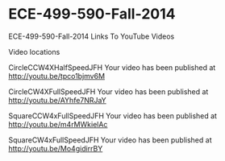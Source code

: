 ECE-499-590-Fall-2014
=====================

ECE-499-590-Fall-2014
Links To YouTube Videos

Video locations

CircleCCW4XHalfSpeedJFH
Your video has been published at http://youtu.be/tpco1bjmv6M

CircleCW4XFullSpeedJFH
Your video has been published at http://youtu.be/AYhfe7NRJaY

SquareCCW4xFullSpeedJFH
Your video has been published at http://youtu.be/m4rMWkielAc

SquareCW4xFullSpeedJFH 
Your video has been published at http://youtu.be/Mo4gidirrBY



